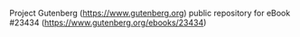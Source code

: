 Project Gutenberg (https://www.gutenberg.org) public repository for eBook #23434 (https://www.gutenberg.org/ebooks/23434)
